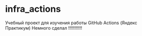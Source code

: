 # infra_actions
Учебный проект для изучения работы GitHub Actions (Яндекс Практикум)
Немного сделал !!!!!!!!!!!
